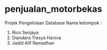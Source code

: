 # penjualan_motorbekas

Projek Pengelolaan Database
Nama kelompok :
1. Rico Senjaya
2. Diandara Tresya Haniva
3. Jadid Alif Ramadhan